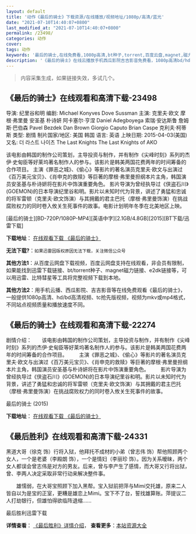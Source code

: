 ```yaml
---
layout: default
title: '动作《最后的骑士》下载资源/在线播放/视频地址/1080p/高清/蓝光'
date: "2021-07-10T14:40:07+0800"
last_modified_at: "2021-07-10T14:40:07+0800"
permalink: /23498/
categories: 动作
cover:
tags: 动作
keywords: '最后的骑士,在线免费看,1080p高清,bt种子,torrent,百度云盘,magnet,磁力链,迅雷下载资源'
description: '《最后的骑士》在线云播放手机西瓜影院吉吉影音免费看，1080p高清bd/hd未删减完整版和tc抢先枪版，mkv/mp4格式，附带bt/torrent种子、magnet/磁力链、百度云盘、网盘资源迅雷下载链接'
---
```


>内容采集生成，如果链接失效，多试几个。


## 《最后的骑士》在线观看和高清下载-23498

导演: 纪里谷和明 编剧: Michael Konyves Dove Sussman 主演: 克里夫·欧文 摩根·弗里曼 安圣基 朴诗妍 阿卡塞尔·亨涅 Daniel Adegboyega 索瑞·安达斯鲁 詹姆斯·巴伯森 Pavel Bezdek Dan Brown Giorgio Caputo Brian Caspe 克利夫·柯蒂斯 类型: 剧情 制片国家/地区: 美国 韩国 语言: 英语 上映日期: 2015-04-03(美国) 又名: 더 라스트 나이츠 The Last Knights The Last Knights of AKO

该电影由韩国的制作公司策划，主导投资与制作，并有制作《尖峰时刻》系列的杰伊·史甸臣等好莱坞著名制作人的参与。该影片是韩美两国花费两年的时间筹备的合作项目。 主演《罪恶之城》、《偷心》等影片的著名演员克里夫·欧文与出演过《百万美元宝贝》、《肖申克的救赎》等巨著的摩根·弗里曼担纲本片主角，韩国演员安圣基与朴诗妍将在影片中饰演重要角色。 影片导演为曾经执导过《侠盗石川》(GOEMON)的日本导演纪里谷和明。影片以未知时代为背景，讲述了勇猛和忠诚的将军雷顿（克里夫·欧文饰演）与其拥戴的君主巴托（摩根·弗里曼饰演）在挑战腐败权力的同时卷入攸关生死事件的故事。电影计划明年冬季在北美地区上映。


[最后的骑士][BD-720P/1080P-MP4][英语中字][2.1GB/4.8GB][2015][BT下载/迅雷下载]

**下载地址**： [在线观看下载 《最后的骑士》](https://www.btdx8.com/torrent/last_knights_2015.html) 


**无法下载?**：`如果迅雷因版权原因无法下载，关注微信公众号 `

**其他方法1**：从百度云网盘下载视频，百度云网盘支持在线观看，非会员有限制，如果能找到迅雷下载链接、bt/torrent种子、magnet磁力链接、e2dk链接等，可以用迅雷、比特彗星等工具将完整视频下载到本地。

**其他方法2**：用手机云播、西瓜影院、吉吉影音等在线免费观看《最后的骑士》，一般提供1080p高清、hd/bd高清视频、tc抢先版视频，视频为mkv或mp4格式，不同站点视频质量和播放速度不同。


## 《最后的骑士》在线观看和高清下载-22274

剧情介绍：　　该电影由韩国的制作公司策划，主导投资与制作，并有制作《尖峰时刻》系列的杰伊·史甸臣等好莱坞著名制作人的参与。该影片是韩美两国花费两年的时间筹备的合作项目。   　　主演《罪恶之城》、《偷心》等影片的著名演员克里夫·欧文与出演过《百万美元宝贝》、《肖申克的救赎》等巨著的摩根·弗里曼担纲本片主角，韩国演员安圣基与朴诗妍将在影片中饰演重要角色。   　　影片导演为曾经执导过《侠盗石川》(GOEMON)的日本导演纪里谷和明。影片以未知时代为背景，讲述了勇猛和忠诚的将军雷顿（克里夫·欧文饰演）与其拥戴的君主巴托（摩根·弗里曼饰演）在挑战腐败权力的同时卷入攸关生死事件的故事。


最后的骑士 (2015)

**下载地址**： [在线观看下载 《最后的骑士》](https://www.btbtdy.me/btdy/dy605.html) 


## 《最后胜利》在线观看和高清下载-24331

黑道大哥（徐克 饰）行将入狱，他拜托不成材的小弟（曾志伟 饰）帮他照顾两个女人，一个是老婆（李殿朗 饰），一个是情妇（李丽珍 饰）。因为关系暧昧，两个女人都误会曾志伟是对方的男友。后来，曾与李产生了感情，而大哥又行将出狱，曾、李两人决定采取非常行动来解决整件事。</p>　　雄懦弱，在大哥宝照顾下加入黑帮。宝入狱前把萍与Mimi交托雄，原来二人皆自以为是宝的正室，更糟是雄恋上Mimi。宝下不了台，誓找雄算账。萍提议二人打劫银行，但雄怕得欲临阵退缩&hellip;…


最后胜利迅雷下载

**详情查看**： [《最后胜利》详情介绍](/movie/24331/)， **查看更多**：[本站资源大全](/movie/t/all/)

